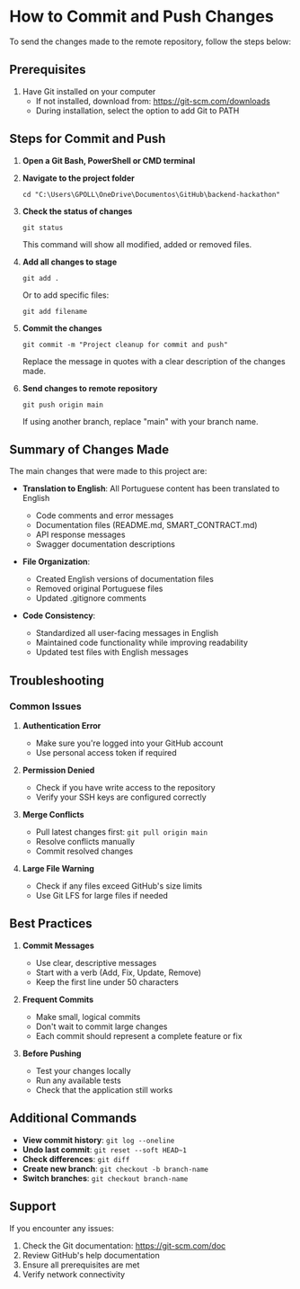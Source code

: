 # How to Commit and Push Changes

To send the changes made to the remote repository, follow the steps below:

## Prerequisites

1. Have Git installed on your computer
   - If not installed, download from: https://git-scm.com/downloads
   - During installation, select the option to add Git to PATH

## Steps for Commit and Push

1. **Open a Git Bash, PowerShell or CMD terminal**

2. **Navigate to the project folder**
   ```
   cd "C:\Users\GPOLL\OneDrive\Documentos\GitHub\backend-hackathon"
   ```

3. **Check the status of changes**
   ```
   git status
   ```
   This command will show all modified, added or removed files.

4. **Add all changes to stage**
   ```
   git add .
   ```
   Or to add specific files:
   ```
   git add filename
   ```

5. **Commit the changes**
   ```
   git commit -m "Project cleanup for commit and push"
   ```
   Replace the message in quotes with a clear description of the changes made.

6. **Send changes to remote repository**
   ```
   git push origin main
   ```
   If using another branch, replace "main" with your branch name.

## Summary of Changes Made

The main changes that were made to this project are:

- **Translation to English**: All Portuguese content has been translated to English
  - Code comments and error messages
  - Documentation files (README.md, SMART_CONTRACT.md)
  - API response messages
  - Swagger documentation descriptions

- **File Organization**: 
  - Created English versions of documentation files
  - Removed original Portuguese files
  - Updated .gitignore comments

- **Code Consistency**: 
  - Standardized all user-facing messages in English
  - Maintained code functionality while improving readability
  - Updated test files with English messages

## Troubleshooting

### Common Issues

1. **Authentication Error**
   - Make sure you're logged into your GitHub account
   - Use personal access token if required

2. **Permission Denied**
   - Check if you have write access to the repository
   - Verify your SSH keys are configured correctly

3. **Merge Conflicts**
   - Pull latest changes first: `git pull origin main`
   - Resolve conflicts manually
   - Commit resolved changes

4. **Large File Warning**
   - Check if any files exceed GitHub's size limits
   - Use Git LFS for large files if needed

## Best Practices

1. **Commit Messages**
   - Use clear, descriptive messages
   - Start with a verb (Add, Fix, Update, Remove)
   - Keep the first line under 50 characters

2. **Frequent Commits**
   - Make small, logical commits
   - Don't wait to commit large changes
   - Each commit should represent a complete feature or fix

3. **Before Pushing**
   - Test your changes locally
   - Run any available tests
   - Check that the application still works

## Additional Commands

- **View commit history**: `git log --oneline`
- **Undo last commit**: `git reset --soft HEAD~1`
- **Check differences**: `git diff`
- **Create new branch**: `git checkout -b branch-name`
- **Switch branches**: `git checkout branch-name`

## Support

If you encounter any issues:
1. Check the Git documentation: https://git-scm.com/doc
2. Review GitHub's help documentation
3. Ensure all prerequisites are met
4. Verify network connectivity